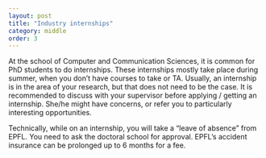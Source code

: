 ```yaml
---
layout: post
title: "Industry internships"
category: middle
order: 3
---
```


At the school of Computer and Communication Sciences, it is common for PhD students to do internships. These internships mostly take place during summer, when you don’t have courses to take or TA. Usually, an internship is in the area of your research, but that does not need to be the case. It is recommended to discuss with your supervisor before applying / getting an internship. She/he might have concerns, or refer you to particularly interesting opportunities.

Technically, while on an internship, you will take a “leave of absence” from EPFL. You need to ask the doctoral school for approval. EPFL’s accident insurance can be prolonged up to 6 months for a fee.
